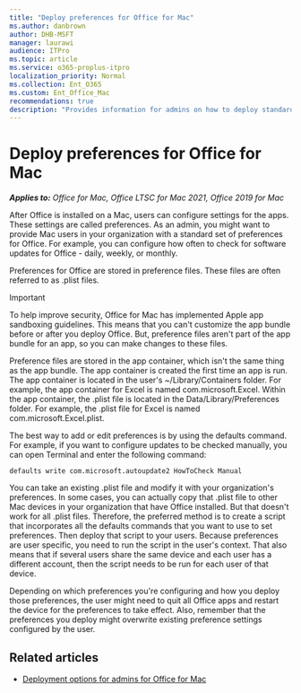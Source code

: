 ```yaml
---
title: "Deploy preferences for Office for Mac"
ms.author: danbrown
author: DHB-MSFT
manager: laurawi
audience: ITPro
ms.topic: article
ms.service: o365-proplus-itpro
localization_priority: Normal
ms.collection: Ent_O365
ms.custom: Ent_Office_Mac
recommendations: true
description: "Provides information for admins on how to deploy standard preference settings for Office for Mac, by configuring .plist files"
---
```


# Deploy preferences for Office for Mac

***Applies to:*** *Office for Mac, Office LTSC for Mac 2021, Office 2019 for Mac*

 
After Office is installed on a Mac, users can configure settings for the apps. These settings are called preferences. As an admin, you might want to provide Mac users in your organization with a standard set of preferences for Office. For example, you can configure how often to check for software updates for Office - daily, weekly, or monthly.
  
Preferences for Office are stored in preference files. These files are often referred to as .plist files.
  
> [!IMPORTANT]
> To help improve security, Office for Mac has implemented Apple app sandboxing guidelines. This means that you can't customize the app bundle before or after you deploy Office. But, preference files aren't part of the app bundle for an app, so you can make changes to these files.
  
Preference files are stored in the app container, which isn't the same thing as the app bundle. The app container is created the first time an app is run. The app container is located in the user's ~/Library/Containers folder. For example, the app container for Excel is named com.microsoft.Excel. Within the app container, the .plist file is located in the Data/Library/Preferences folder. For example, the .plist file for Excel is named com.microsoft.Excel.plist.
  
The best way to add or edit preferences is by using the defaults command. For example, if you want to configure updates to be checked manually, you can open Terminal and enter the following command: 
  
```console
defaults write com.microsoft.autoupdate2 HowToCheck Manual
```

You can take an existing .plist file and modify it with your organization's preferences. In some cases, you can actually copy that .plist file to other Mac devices in your organization that have Office installed. But that doesn't work for all .plist files. Therefore, the preferred method is to create a script that incorporates all the defaults commands that you want to use to set preferences. Then deploy that script to your users. Because preferences are user specific, you need to run the script in the user's context. That also means that if several users share the same device and each user has a different account, then the script needs to be run for each user of that device.
  
Depending on which preferences you're configuring and how you deploy those preferences, the user might need to quit all Office apps and restart the device for the preferences to take effect. Also, remember that the preferences you deploy might overwrite existing preference settings configured by the user.

## Related articles

- [Deployment options for admins for Office for Mac](deployment-options-for-office-for-mac.md)
